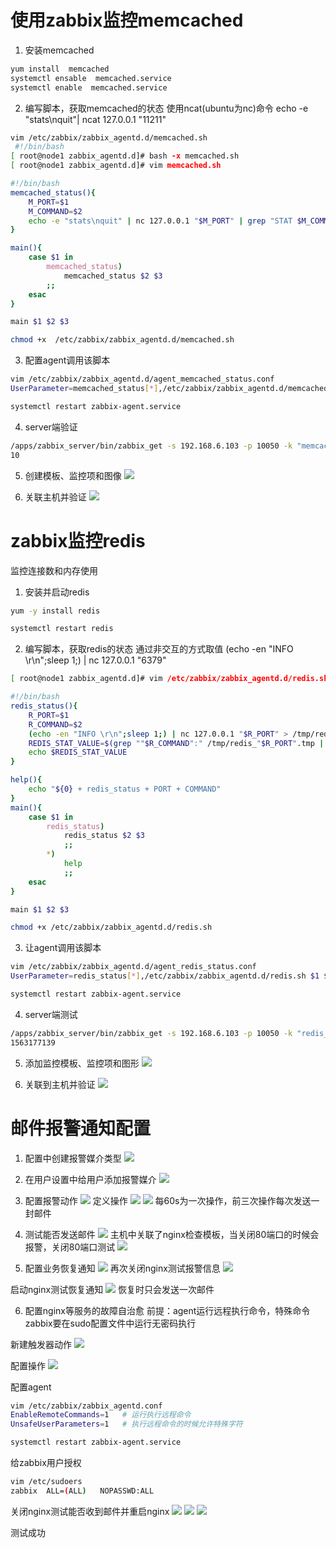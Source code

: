 # 使用zabbix监控memcached

1. 安装memcached
```bash
yum install  memcached
systemctl ensable  memcached.service 
systemctl enable  memcached.service
```

2. 编写脚本，获取memcached的状态
使用ncat(ubuntu为nc)命令
echo -e "stats\nquit"| ncat 127.0.0.1 "11211"
```bash
vim /etc/zabbix/zabbix_agentd.d/memcached.sh
 #!/bin/bash
[ root@node1 zabbix_agentd.d]# bash -x memcached.sh 
[ root@node1 zabbix_agentd.d]# vim memcached.sh 

#!/bin/bash
memcached_status(){
    M_PORT=$1
    M_COMMAND=$2
    echo -e "stats\nquit" | nc 127.0.0.1 "$M_PORT" | grep "STAT $M_COMMAND " | awk '{print $3}'
}

main(){
    case $1 in
        memcached_status)
            memcached_status $2 $3
        ;;
    esac
}

main $1 $2 $3

chmod +x  /etc/zabbix/zabbix_agentd.d/memcached.sh
```

3. 配置agent调用该脚本
```bash
vim /etc/zabbix/zabbix_agentd.d/agent_memcached_status.conf
UserParameter=memcached_status[*],/etc/zabbix/zabbix_agentd.d/memcached.sh $1 $2 $3

systemctl restart zabbix-agent.service 
```

4. server端验证
```bash
/apps/zabbix_server/bin/zabbix_get -s 192.168.6.103 -p 10050 -k "memcached_status["memcached_status","11211","curr_connections"]"
10
```

5. 创建模板、监控项和图像
![](images/7ee0ec6d3c8d6af67258b1705fdb27ff.png)

6. 关联主机并验证
![](images/f0d4a1b2ecedf1e7bb842ea9c1aa9ae1.png)


# zabbix监控redis
监控连接数和内存使用


1. 安装并启动redis
```bash
yum -y install redis

systemctl restart redis
```

2. 编写脚本，获取redis的状态
通过非交互的方式取值 (echo -en "INFO \r\n";sleep 1;) | nc 127.0.0.1 "6379"
```bash
[ root@node1 zabbix_agentd.d]# vim /etc/zabbix/zabbix_agentd.d/redis.sh

#!/bin/bash
redis_status(){
    R_PORT=$1
    R_COMMAND=$2
    (echo -en "INFO \r\n";sleep 1;) | nc 127.0.0.1 "$R_PORT" > /tmp/redis_"$R_PORT".tmp
    REDIS_STAT_VALUE=$(grep ""$R_COMMAND":" /tmp/redis_"$R_PORT".tmp | cut -d ':' -f2)
    echo $REDIS_STAT_VALUE
}

help(){
    echo "${0} + redis_status + PORT + COMMAND"
}
main(){
    case $1 in
        redis_status)
            redis_status $2 $3
            ;;
        *)
            help
            ;;
    esac
}

main $1 $2 $3

chmod +x /etc/zabbix/zabbix_agentd.d/redis.sh
```

3. 让agent调用该脚本
```bash
vim /etc/zabbix/zabbix_agentd.d/agent_redis_status.conf
UserParameter=redis_status[*],/etc/zabbix/zabbix_agentd.d/redis.sh $1 $2 $3

systemctl restart zabbix-agent.service 
```

4. server端测试
```bash
/apps/zabbix_server/bin/zabbix_get -s 192.168.6.103 -p 10050 -k "redis_status[redis_status,6379,rdb_last_save_time]"
1563177139
```

5. 添加监控模板、监控项和图形
![](images/8f8043563ac297cce23dde7bdb52e12a.png)

6. 关联到主机并验证
![](images/3595c1b21ad6e229d3f17e01118f978c.png)

# 邮件报警通知配置

1. 配置中创建报警媒介类型
![](images/2d06718b9b1d622a943d369905102efe.png)

2. 在用户设置中给用户添加报警媒介
![](images/8c4efcac8cfeeb0f43dd95e8a30d74ea.png)

3. 配置报警动作
![](images/6513d7c117731854d3e5d36701f1dfc4.png)
定义操作
![](images/14479dcef2a56f72378d67279c5359d9.png)
![](images/0c7a058e129ea78c854e1c85745fcebe.png)
每60s为一次操作，前三次操作每次发送一封邮件

4. 测试能否发送邮件
![](images/f261366f29043eefa029d892e783bb8d.png)
主机中关联了nginx检查模板，当关闭80端口的时候会报警，关闭80端口测试
![](images/455b867f54a6bd6f76cbed174bbf80b4.png)

5. 配置业务恢复通知
![](images/0b5d5b1891fdfd972e1e26ef92fca20f.png)
再次关闭nginx测试报警信息
![](images/41587a629e7e8a87cb1192949de69d99.png)

启动nginx测试恢复通知
![](images/5f130d661bd873f881ffe5aaf8f16289.png)
恢复时只会发送一次邮件

6. 配置nginx等服务的故障自治愈
前提：agent运行远程执行命令，特殊命令zabbix要在sudo配置文件中运行无密码执行

新建触发器动作
![](images/ec82464912145552c1a225f889f50269.png)

配置操作
![](images/74236e0f65712e032cd149c6d9bb235a.png)

配置agent
```bash
vim /etc/zabbix/zabbix_agentd.conf
EnableRemoteCommands=1   # 运行执行远程命令
UnsafeUserParameters=1   # 执行远程命令的时候允许特殊字符

systemctl restart zabbix-agent.service
```

给zabbix用户授权
```bash
vim /etc/sudoers
zabbix  ALL=(ALL)   NOPASSWD:ALL
```

关闭nginx测试能否收到邮件并重启nginx
![](images/94b10a061763536d74b71ff59a62fa0d.png)
![](images/70f4903b75c84058fc3b575fe1f23984.png)
![](images/fc3fd4970166047a522e731e9cc3837c.png)

测试成功